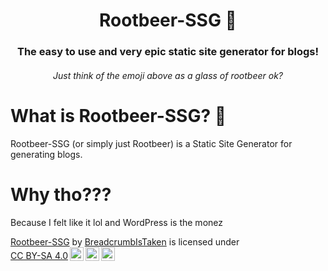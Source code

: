 <div align="center">
    <h1>Rootbeer-SSG 🍺</h1>
    <h3>The easy to use and very epic static site generator for blogs!</h3>
    <h6>Just think of the emoji above as a glass of rootbeer ok?</h6>
</div>

# What is Rootbeer-SSG? 🤔

Rootbeer-SSG (or simply just Rootbeer) is a Static Site Generator for generating blogs.

# Why tho???

Because I felt like it lol and WordPress is the monez

<p xmlns:cc="http://creativecommons.org/ns#" xmlns:dct="http://purl.org/dc/terms/"><a property="dct:title" rel="cc:attributionURL" href="https://github.com/BreadcrumbIsTaken/Rootbeer-SSG-Source">Rootbeer-SSG</a> by <a rel="cc:attributionURL dct:creator" property="cc:attributionName" href="https://github.com/BreadcrumbIsTaken/">BreadcrumbIsTaken</a> is licensed under <a href="http://creativecommons.org/licenses/by-sa/4.0/?ref=chooser-v1" target="_blank" rel="license noopener noreferrer" style="display:inline-block;">CC BY-SA 4.0<img style="height:22px!important;margin-left:3px;vertical-align:text-bottom;" src="https://mirrors.creativecommons.org/presskit/icons/cc.svg?ref=chooser-v1"><img style="height:22px!important;margin-left:3px;vertical-align:text-bottom;" src="https://mirrors.creativecommons.org/presskit/icons/by.svg?ref=chooser-v1"><img style="height:22px!important;margin-left:3px;vertical-align:text-bottom;" src="https://mirrors.creativecommons.org/presskit/icons/sa.svg?ref=chooser-v1"></a></p> 
